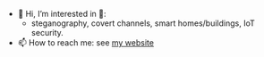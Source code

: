 - 👋 Hi, I’m interested in 👀:
  - steganography, covert channels, smart homes/buildings, IoT security.
- 📫 How to reach me: see [my website](https://www.wendzel.de)

<!---
cdpxe/cdpxe is a ✨ special ✨ repository because its `README.md` (this file) appears on your GitHub profile.
You can click the Preview link to take a look at your changes.
--->
